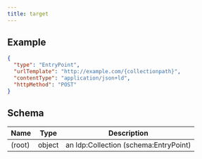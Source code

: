 ```yaml
---
title: target
---
```

## Example



```json
{
  "type": "EntryPoint",
  "urlTemplate": "http://example.com/{collectionpath}",
  "contentType": "application/json+ld",
  "httpMethod": "POST"
}
```
## Schema

| Name | Type | Description |
|---|---|---|
| (root) | object | an ldp:Collection (schema:EntryPoint) |

